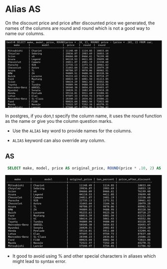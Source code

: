 # Alias AS

On the discount price and price after discounted price we generated, the names of the columns are round and round which is not a good way to name our columns.

<img src="./img/round-3.png" alt="table">

In postgres, if you don,t specify the column name, it uses the round function as the name or give you the column question marks.

- Use the `ALIAS` key word to provide names for the columns.

- `ALIAS` keyword can also override any column.

## AS

```sql
 SELECT make, model, price AS original_price, ROUND(price * .10, 2) AS ten_percent, ROUND( price - (price * .10), 2) AS price_after_discount FROM car;
```

  <img src="./img/alias.png" alt="alias">

- It good to avoid using % and other special characters in aliases which might lead to syntax error.
